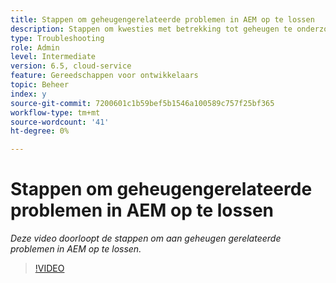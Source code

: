 ```yaml
---
title: Stappen om geheugengerelateerde problemen in AEM op te lossen
description: Stappen om kwesties met betrekking tot geheugen te onderzoeken en op te lossen
type: Troubleshooting
role: Admin
level: Intermediate
version: 6.5, cloud-service
feature: Gereedschappen voor ontwikkelaars
topic: Beheer
index: y
source-git-commit: 7200601c1b59bef5b1546a100589c757f25bf365
workflow-type: tm+mt
source-wordcount: '41'
ht-degree: 0%

---
```


# Stappen om geheugengerelateerde problemen in AEM op te lossen

*Deze video doorloopt de stappen om aan geheugen gerelateerde problemen in AEM op te lossen.*

>[!VIDEO](https://video.tv.adobe.com/v/335473?quality=9&learn=on)